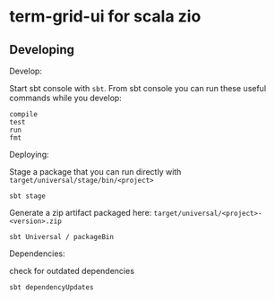 term-grid-ui for scala zio
==========================

Developing
----------

Develop:

Start sbt console with `sbt`.
From sbt console you can run these useful commands while you develop:

    compile
    test
    run
    fmt

Deploying:

Stage a package that you can run
directly with `target/universal/stage/bin/<project>`

    sbt stage

Generate a zip artifact
packaged here: `target/universal/<project>-<version>.zip`

    sbt Universal / packageBin

Dependencies:

check for outdated dependencies

    sbt dependencyUpdates
